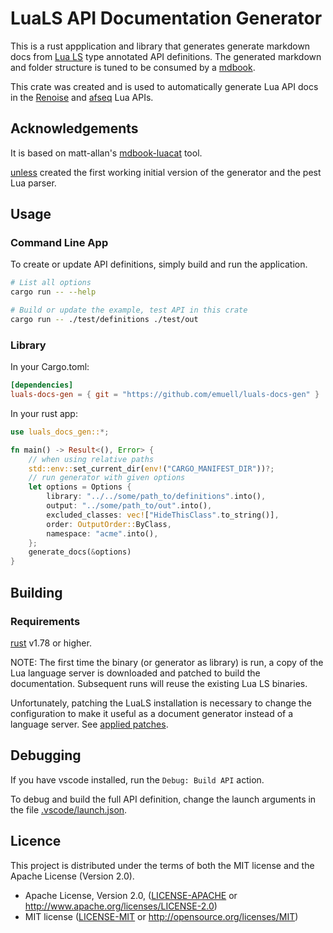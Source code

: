 # LuaLS API Documentation Generator

This is a rust appplication and library that generates generate markdown docs from [Lua LS](https://github.com/LuaLS/lua-language-server) type annotated API definitions. The generated markdown and folder structure is tuned to be consumed by a [mdbook](https://github.com/rust-lang/mdBook).

This crate was created and is used to automatically generate Lua API docs in the [Renoise](https://renoise.github.io/xrnx/) and [afseq](https://emuell.github.io/afseq/) Lua APIs.

## Acknowledgements

It is based on matt-allan's [mdbook-luacat](https://github.com/matt-allan/mdbook-luacats) tool.

[unless](https://github.com/unlessgames) created the first working initial version of the generator and the pest Lua parser.  

## Usage

### Command Line App

To create or update API definitions, simply build and run the application.

```bash
# List all options
cargo run -- --help

# Build or update the example, test API in this crate
cargo run -- ./test/definitions ./test/out
```

### Library

In your Cargo.toml:

```toml
[dependencies]
luals-docs-gen = { git = "https://github.com/emuell/luals-docs-gen" }
```

In your rust app:

```rust
use luals_docs_gen::*;

fn main() -> Result<(), Error> {
    // when using relative paths
    std::env::set_current_dir(env!("CARGO_MANIFEST_DIR"))?;
    // run generator with given options
    let options = Options {
        library: "../../some/path_to/definitions".into(),
        output: "../some/path_to/out".into(),
        excluded_classes: vec!["HideThisClass".to_string()],
        order: OutputOrder::ByClass,
        namespace: "acme".into(),
    };
    generate_docs(&options)
}
```

## Building 

### Requirements

[rust](https://www.rust-lang.org/tools/install) v1.78 or higher.

NOTE: The first time the binary (or generator as library) is run, a copy of the Lua language server is downloaded and patched to build the documentation.  Subsequent runs will reuse the existing Lua LS binaries. 

Unfortunately, patching the LuaLS installation is necessary to change the configuration to make it useful as a document generator instead of a language server. See [applied patches](./src/parser/json.rs#126).

## Debugging

If you have vscode installed, run the `Debug: Build API` action.

To debug and build the full API definition, change the launch arguments in the file [.vscode/launch.json](../.vscode/launch.json).


## Licence

This project is distributed under the terms of both the MIT license and the Apache License (Version 2.0).

* Apache License, Version 2.0, ([LICENSE-APACHE](LICENSE-APACHE) or <http://www.apache.org/licenses/LICENSE-2.0>)
* MIT license ([LICENSE-MIT](LICENSE-MIT) or <http://opensource.org/licenses/MIT>)
